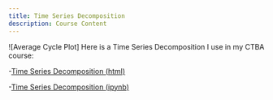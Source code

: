 ```yaml
---
title: Time Series Decomposition
description: Course Content
---
```


![Average Cycle Plot]
Here is a Time Series Decomposition I use in my CTBA course:

-[Time Series Decomposition (html)](M3TSDecomposition.html)

-[Time Series Decomposition (ipynb)](M3TSDecomposition.ipynb)
